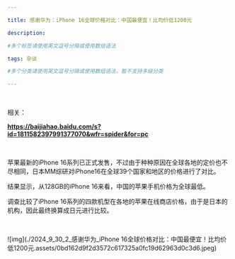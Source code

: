 ```yaml
---

title: 感谢华为：iPhone 16全球价格对比：中国最便宜！比均价低1200元

description: 

#多个标签请使用英文逗号分隔或使用数组语法

tags: 杂谈

#多个分类请使用英文逗号分隔或使用数组语法，暂不支持多级分类

---
```




<br/>

相关：

**https://baijiahao.baidu.com/s?id=1811582397991377070&wfr=spider&for=pc**

<br/>



苹果最新的iPhone 16系列已正式发售，不过由于种种原因在全球各地的定价也不尽相同，日本MM综研对iPhone16在全球39个国家和地区的价格进行了对比。

结果显示，从128GB的iPhone 16来看，中国的苹果手机价格为全球最低。

调查比较了iPhone 16系列的四款机型在各地的苹果在线商店价格，由于是日本的机构，因此最终换算成日元进行比较。

<br/>



![img](./2024_9_30_2_感谢华为_iPhone 16全球价格对比：中国最便宜！比均价低1200元.assets/0bd162d9f2d3572c617325a0fc19d62963d0c3d6.jpeg)
